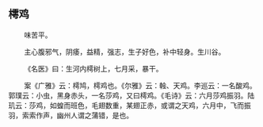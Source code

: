 ## 樗鸡
<p>&emsp;&emsp;
味苦平。
</p>
<p>&emsp;&emsp;
主心腹邪气，阴痿，益精，强志，生子好色，补中轻身。生川谷。
</p>
<p>&emsp;&emsp;
《名医》曰：生河内樗树上，七月采，暴干。
</p>
<p>&emsp;&emsp;
案《广雅》云：樗鸠，樗鸡也。《尔雅》云：螒、天鸡。李巡云：一名酸鸡。郭璞云：小虫，黑身赤头，一名莎鸡，又曰樗鸡。《毛诗》云：六月莎鸡振羽。陆玑云：莎鸡，如蝗而班色，毛翅数重，某翅正赤，或谓之天鸡，六月中，飞而振羽，索索作声，幽州人谓之蒲错，是也。
</p>